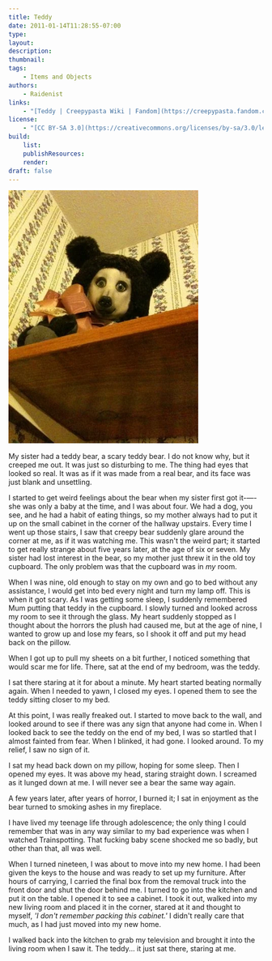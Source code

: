```yaml
---
title: Teddy
date: 2011-01-14T11:28:55-07:00
type:
layout:
description:
thumbnail:
tags:
    - Items and Objects
authors:
    - Raidenist
links:
    - "[Teddy | Creepypasta Wiki | Fandom](https://creepypasta.fandom.com/wiki/Teddy)"
license:
    - "[CC BY-SA 3.0](https://creativecommons.org/licenses/by-sa/3.0/legalcode)"
build:
    list: 
    publishResources: 
    render: 
draft: false
---
```


![Teddy](teddy.jpg)

My sister had a teddy bear, a scary teddy bear. I do not know why, but it creeped me out. It was just so disturbing to me. The thing had eyes that looked so real. It was as if it was made from a real bear, and its face was just blank and unsettling.

I started to get weird feelings about the bear when my sister first got it-—-she was only a baby at the time, and I was about four. We had a dog, you see, and he had a habit of eating things, so my mother always had to put it up on the small cabinet in the corner of the hallway upstairs. Every time I went up those stairs, I saw that creepy bear suddenly glare around the corner at me, as if it was watching me. This wasn't the weird part; it started to get really strange about five years later, at the age of six or seven. My sister had lost interest in the bear, so my mother just threw it in the old toy cupboard. The only problem was that the cupboard was in *my* room.

When I was nine, old enough to stay on my own and go to bed without any assistance, I would get into bed every night and turn my lamp off. This is when it got scary. As I was getting some sleep, I suddenly remembered Mum putting that teddy in the cupboard. I slowly turned and looked across my room to see it through the glass. My heart suddenly stopped as I thought about the horrors the plush had caused me, but at the age of nine, I wanted to grow up and lose my fears, so I shook it off and put my head back on the pillow.

When I got up to pull my sheets on a bit further, I noticed something that would scar me for life. There, sat at the end of my bedroom, was the teddy.

I sat there staring at it for about a minute. My heart started beating normally again. When I needed to yawn, I closed my eyes. I opened them to see the teddy sitting closer to my bed.

At this point, I was really freaked out. I started to move back to the wall, and looked around to see if there was any sign that anyone had come in. When I looked back to see the teddy on the end of my bed, I was so startled that I almost fainted from fear. When I blinked, it had gone. I looked around. To my relief, I saw no sign of it.

I sat my head back down on my pillow, hoping for some sleep. Then I opened my eyes. It was above my head, staring straight down. I screamed as it lunged down at me. I will never see a bear the same way again.

A few years later, after years of horror, I burned it; I sat in enjoyment as the bear turned to smoking ashes in my fireplace.

I have lived my teenage life through adolescence; the only thing I could remember that was in any way similar to my bad experience was when I watched Trainspotting. That fucking baby scene shocked me so badly, but other than that, all was well.

When I turned nineteen, I was about to move into my new home. I had been given the keys to the house and was ready to set up my furniture. After hours of carrying, I carried the final box from the removal truck into the front door and shut the door behind me. I turned to go into the kitchen and put it on the table. I opened it to see a cabinet. I took it out, walked into my new living room and placed it in the corner, stared at it and thought to myself, *'I don't remember packing this cabinet.'* I didn't really care that much, as I had just moved into my new home.

I walked back into the kitchen to grab my television and brought it into the living room when I saw it. The teddy... it just sat there, staring at me.
